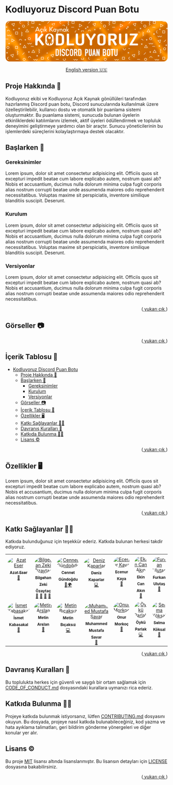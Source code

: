 <a name="readme-top"></a>

# Kodluyoruz Discord Puan Botu

![banner](docs/images/BANNER.png)

<p align="center"><a href="docs/README_EN.md">English version 🇺🇸</a></p>

## Proje Hakkında 📜

Kodluyoruz ekibi ve Kodluyoruz Açık Kaynak gönüllüleri tarafından hazırlanmış Discord puan botu, Discord sunucularında kullanılmak üzere özelleştirilebilir, kullanıcı dostu ve otomatik bir puanlama sistemi oluşturmaktır. Bu puanlama sistemi, sunucuda bulunan üyelerin etkinliklerdeki katılımlarını izlemek, aktif üyeleri ödüllendirmek ve topluluk deneyimini geliştirmeye yardımcı olan bir araçtır. Sunucu yöneticilerinin bu işlemlerdeki süreçlerini kolaylaştırmaya destek olacaktır.

## Başlarken 📌

### Gereksinimler

Lorem ipsum, dolor sit amet consectetur adipisicing elit. Officiis quos sit excepturi impedit beatae cum labore explicabo autem, nostrum quasi ab? Nobis et accusantium, ducimus nulla dolorum minima culpa fugit corporis alias nostrum corrupti beatae unde assumenda maiores odio reprehenderit necessitatibus. Voluptas maxime sit perspiciatis, inventore similique blanditiis suscipit. Deserunt.

### Kurulum

Lorem ipsum, dolor sit amet consectetur adipisicing elit. Officiis quos sit excepturi impedit beatae cum labore explicabo autem, nostrum quasi ab? Nobis et accusantium, ducimus nulla dolorum minima culpa fugit corporis alias nostrum corrupti beatae unde assumenda maiores odio reprehenderit necessitatibus. Voluptas maxime sit perspiciatis, inventore similique blanditiis suscipit. Deserunt.

### Versiyonlar

Lorem ipsum, dolor sit amet consectetur adipisicing elit. Officiis quos sit excepturi impedit beatae cum labore explicabo autem, nostrum quasi ab? Nobis et accusantium, ducimus nulla dolorum minima culpa fugit corporis alias nostrum corrupti beatae unde assumenda maiores odio reprehenderit necessitatibus.

<p align="right">(<a href="#readme-top"> yukarı çık </a>)</p>

## Görseller 📷

<p align="right">(<a href="#readme-top"> yukarı çık </a>)</p>

## İçerik Tablosu 📑

- [Kodluyoruz Discord Puan Botu](#kodluyoruz-discord-puan-botu)
  - [Proje Hakkında 📜](#proje-hakkında-)
  - [Başlarken 📌](#başlarken-)
    - [Gereksinimler](#gereksinimler)
    - [Kurulum](#kurulum)
    - [Versiyonlar](#versiyonlar)
  - [Görseller 📷](#görseller-)
  - [İçerik Tablosu 📑](#i̇çerik-tablosu-)
  - [Özellikler 🖥️](#özellikler-️)
  - [Katkı Sağlayanlar 👩‍💻](#katkı-sağlayanlar-)
  - [Davranış Kuralları 🎯](#davranış-kuralları-)
  - [Katkıda Bulunma 👨‍💻](#katkıda-bulunma-)
  - [Lisans ©](#lisans-)

<p align="right">(<a href="#readme-top"> yukarı çık </a>)</p>

## Özellikler 🖥️

Lorem ipsum, dolor sit amet consectetur adipisicing elit. Officiis quos sit excepturi impedit beatae cum labore explicabo autem, nostrum quasi ab? Nobis et accusantium, ducimus nulla dolorum minima culpa fugit corporis alias nostrum corrupti beatae unde assumenda maiores odio reprehenderit necessitatibus.
<p align="right">(<a href="#readme-top"> yukarı çık </a>)</p>

## Katkı Sağlayanlar 👩‍💻
Katkıda bulunduğunuz için teşekkür ederiz. Katkıda bulunan herkesi takdir ediyoruz.
<table>
  <tbody>
    <tr>
      <td align="center" valign="top" width="14.28%"><a href="https://github.com/azateser"><img style="margin-top:10%; border-radius:50%;" src="https://avatars.githubusercontent.com/u/16418661?v=40" width="100px;" alt="Azat Eser"/><br /><sub><b>Azat Eser</b></sub></a><br /><a href="aaa" title="Designer">🎨</a></td>
      <td align="center" valign="top" width="14.28%"><a href="https://github.com/WildGenie"><img style="margin-top:10%; border-radius:50%;" src="https://avatars.githubusercontent.com/u/39780?v=4" width="100px;" alt="Bilgehan Zeki Özaytaç"/><br /><sub><b>Bilgehan Zeki Özaytaç</b></sub></a><br /> <a href="aaa" title="Reviewed Pull Requests">👀</a> <a href="aaa" title="Tools">🔧</a> <a href="#question-jakebolam" title="Answering Questions">💬</a> <a href="#maintenance-jakebolam" title="Maintenance">🚧</a></td>
      <td align="center" valign="top" width="14.28%"><a href="https://github.com/cennetgun"><img style="margin-top:10%; border-radius:50%;" src="https://avatars.githubusercontent.com/u/110102435?v=4" width="100px;" alt="Cennet Gündoğdu"/><br /><sub><b>Cennet Gündoğdu</b></sub></a><br /><a href="aaa" title="Documentation">📖</a><a href="aaa" title="Translation">🌍</a>  </td>
      <td align="center" valign="top" width="14.28%"><a href="https://github.com/denizk1"><img style="margin-top:10%; border-radius:50%;" src="https://avatars.githubusercontent.com/u/65414904?v=4" width="100px;" alt="Deniz Kaparlar"/><br /><sub><b>Deniz Kaparlar</b></sub></a><br /> <a href="aaa" title="Code">💻</a> </td>
      <td align="center" valign="top" width="14.28%"><a href="https://github.com/EcenurrKaya"><img style="margin-top:10%; border-radius:50%;" src="https://avatars.githubusercontent.com/u/74544465?v=4" width="100px;" alt="Ecenur Kaya"/><br /><sub><b>Ecenur Kaya</b></sub></a><br /><a href="aaa" title="Documentation">📖</a></td>
      <td align="center" valign="top" width="14.28%"><a href="https://www.behance.net/ekincanakn"><img style="margin-top:10%; border-radius:50%;" src="https://pps.services.adobe.com/api/profile/A10D3FF85A9FA52D0A495E6A@AdobeID/image/b43c4e52-f6c7-43aa-9339-f2e105dd3e5c/138" width="100px;" alt="Ekin Can Akın"/><br /><sub><b>Ekin Can Akın</b></sub></a><br /><a href="aaa" title="Designer">🎨</a></td>
      <td align="center" valign="top" width="14.28%"><a href="https://github.com/furkanulutas0"><img style="margin-top:10%; border-radius:50%;" src="https://avatars.githubusercontent.com/u/92738122?v=4" width="100px;" alt="Furkan Ulutaş"/><br /><sub><b>Furkan Ulutaş</b></sub></a><br /><a href="aaa" title="Documentation">📖</a></td>
    </tr>
    <tr>
      <td align="center" valign="top" width="14.28%"><a href="https://github.com/ismet-k"><img style="margin-top:10%; border-radius:50%;" src="https://avatars.githubusercontent.com/u/73839772?v=4" width="100px;" alt="İsmet Kabasakal"/><br /><sub><b>İsmet Kabasakal</b></sub></a><br /><a href="aaa" title="Documentation">📖</a></td>
      <td align="center" valign="top" width="14.28%"><a href="https://github.com/code-a-man"><img style="margin-top:10%; border-radius:50%;" src="https://avatars.githubusercontent.com/u/43219246?v=4" width="100px;" alt="Metin Arslan"/><br /><sub><b>Metin Arslan</b></sub></a><br /><a href="aaa" title="Reviewer">👀</a></td>
      <td align="center" valign="top" width="14.28%"><a href="https://github.com/metinbicaksiz"><img style="margin-top:10%; border-radius:50%;" src="https://avatars.githubusercontent.com/u/72347095?v=4" width="100px;" alt="Metin Bıçaksız"/><br /><sub><b>Metin Bıçaksız</b></sub></a><br /><a href="aaa" title="Code">💻</a></td>
      <td align="center" valign="top" width="14.28%"><a href="https://github.com/muffafa"><img style="margin-top:10%; border-radius:50%;" src="https://avatars.githubusercontent.com/u/62511949?v=4" width="100px;" alt="Muhammed Mustafa Savar"/><br /><sub><b>Muhammed Mustafa Savar</b></sub></a><br /> <a href="aaa" title="Reviewed Pull Requests">👀</a></td>
      <td align="center" valign="top" width="14.28%"><a href="https://github.com/Onur-Morkoc"><img style="margin-top:10%; border-radius:50%;" src="https://avatars.githubusercontent.com/u/101945372?v=4" width="100px;" alt="Onur Morkoç"/><br /><sub><b>Onur Morkoç</b></sub></a><br /><a href="aaa" title="Reviewer">👀</a></td>
      <td align="center" valign="top" width="14.28%"><a href="https://github.com/oykuparlakk"><img style="margin-top:10%; border-radius:50%;" src="https://avatars.githubusercontent.com/u/56317041?v=4" width="100px;" alt="Öykü Parlak"/><br /><sub><b>Öykü Parlak</b></sub></a><br /><a href="aaa" title="Code">💻</a></td>
      <td align="center" valign="top" width="14.28%"><a href="https://github.com/selmakoksal"><img style="margin-top:10%; border-radius:50%;" src="https://avatars.githubusercontent.com/u/98459047?v=4" width="100px;" alt="Selma Köksal"/><br /><sub><b>Selma Köksal</b></sub></a><br /><a href="aaa" title="Documentation">📖</a></td>
    </tr>
  </tbody>
</table>

<p align="right">(<a href="#readme-top"> yukarı çık </a>)</p>

## Davranış Kuralları 🎯

Bu toplulukta herkes için güvenli ve saygılı bir ortam sağlamak için [CODE_OF_CONDUCT.md](CODE_OF_CONDUCT.md) dosyasındaki kurallara uymanızı rica ederiz.

## Katkıda Bulunma 👨‍💻

Projeye katkıda bulunmak istiyorsanız, lütfen [CONTRIBUTING.md](CONTRIBUTING.md) dosyasını okuyun. Bu dosyada, projeye nasıl katkıda bulunabileceğiniz, kod yazma ve hata ayıklama talimatları, geri bildirim gönderme yönergeleri ve diğer konular yer alır.

## Lisans ©

Bu proje [MIT](https://choosealicense.com/licenses/mit/) lisansı altında lisanslanmıştır. Bu lisansın detayları için [LICENSE](LICENSE) dosyasına bakabilirsiniz.
<p align="right">(<a href="#readme-top"> yukarı çık </a>)</p>
